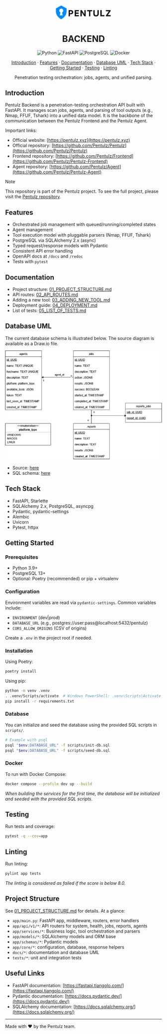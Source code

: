 <p align="center">
  <a href="https://github.com/Pentulz/Pentulz">
    <img src="https://github.com/Pentulz/.github/blob/main/public/images/logo.png?raw=true" alt="Pentulz" width="200">
  </a>
</p>
<h1 align="center">BACKEND</h1>

<p align="center">
  <img alt="Python" src="https://img.shields.io/badge/Python-3.9%2B-3776AB?logo=python&logoColor=white" />
  <img alt="FastAPI" src="https://img.shields.io/badge/FastAPI-0.116.x-009688?logo=fastapi&logoColor=white" />
  <img alt="PostgreSQL" src="https://img.shields.io/badge/PostgreSQL-13%2B-4169E1?logo=postgresql&logoColor=white" />
  <img alt="Docker" src="https://img.shields.io/badge/Docker-Compose-2496ED?logo=docker&logoColor=white" />
</p>

<p align="center">
  <a href="#introduction">Introduction</a>
  ·
  <a href="#features">Features</a>
  ·
  <a href="#documentation">Documentation</a>
  ·
  <a href="#database-uml">Database UML</a>
  ·
  <a href="#tech-stack">Tech Stack</a>
  ·
  <a href="#getting-started">Getting Started</a>
  ·
  <a href="#testing">Testing</a>
  ·
  <a href="#linting">Linting</a>
</p>

<p align="center">
  Penetration testing orchestration: jobs, agents, and unified parsing.
</p>

## Introduction

Pentulz Backend is a penetration-testing orchestration API built with FastAPI. It manages scan jobs, agents, and parsing of tool outputs (e.g., Nmap, FFUF, Tshark) into a unified data model. It is the backbone of the communication between the Pentulz Frontend and the Pentulz Agent.

Important links: 

- Official website: [https://pentulz.xyz](https://pentulz.xyz)
- Official repository: [https://github.com/Pentulz/Pentulz](https://github.com/Pentulz/Pentulz)
- Frontend repository: [https://github.com/Pentulz/Frontend](https://github.com/Pentulz/Pentulz-Frontend)
- Agent repository: [https://github.com/Pentulz/Agent](https://github.com/Pentulz/Pentulz-Agent)

> [!NOTE]
> This repository is part of the Pentulz project. To see the full project, please visit the [Pentulz repository](https://github.com/Pentulz/Pentulz).

## Features

- Orchestrated job management with queued/running/completed states
- Agent management
- Tool execution model with pluggable parsers (Nmap, FFUF, Tshark)
- PostgreSQL via SQLAlchemy 2.x (async)
- Typed request/response models with Pydantic
- Consistent API error handling
- OpenAPI docs at `/docs` and `/redoc`
- Tests with `pytest`

## Documentation

- Project structure: [01_PROJECT_STRUCTURE.md](./docs/01_PROJECT_STRUCTURE.md)
- API routes: [02_API_ROUTES.md](./docs/02_API_ROUTES.md)
- Adding a new tool: [03_ADDING_NEW_TOOL.md](./docs/03_ADDING_NEW_TOOL.md)
- Deployment guide: [04_DEPLOYMENT.md](./docs/04_DEPLOYMENT.md)
- List of tests: [05_LIST_OF_TESTS.md](./docs/05_LIST_OF_TESTS.md)

## Database UML

The current database schema is illustrated below. The source diagram is available as a Draw.io file.

![Database UML](./docs/assets/DATABASE_UML.png)

- Source: [here](./docs/assets/DATABASE_UML.drawio)
- SQL schema: [here](./scripts/SQL_SCHEMA.sql)

## Tech Stack

- FastAPI, Starlette
- SQLAlchemy 2.x, PostgreSQL, asyncpg
- Pydantic, pydantic-settings
- Alembic
- Uvicorn
- Pytest, httpx

## Getting Started

### Prerequisites

- Python 3.9+
- PostgreSQL 13+
- Optional: Poetry (recommended) or pip + virtualenv

### Configuration

Environment variables are read via `pydantic-settings`. Common variables include:

- `ENVIRONMENT` (dev|prod)
- `DATABASE_URL` (e.g., postgres://user:pass@localhost:5432/pentulz)
- `CORS_ALLOW_ORIGINS` (CSV of origins)

Create a `.env` in the project root if needed.

### Installation

Using Poetry:

```bash
poetry install
```

Using pip:

```bash
python -m venv .venv
. .venv/Scripts/activate  # Windows PowerShell: .venv\Scripts\Activate.ps1
pip install -r requirements.txt
```

### Database

You can initialize and seed the database using the provided SQL scripts in `scripts/`.

```bash
# Example with psql
psql "$env:DATABASE_URL" -f scripts/init-db.sql
psql "$env:DATABASE_URL" -f scripts/seed-db.sql
```

### Docker

To run with Docker Compose:

```bash
docker compose --profile dev up --build
```

_When building the services for the first time, the database will be initialized and seeded with the provided SQL scripts._

## Testing

Run tests and coverage:

```bash
pytest -q --cov=app
```

## Linting

Run linting:

```bash
pylint app tests
```

_The linting is considered as failed if the score is below 8.0._

## Project Structure

See [01_PROJECT_STRUCTURE.md](./docs/01_PROJECT_STRUCTURE.md) for details. At a glance:

- `app/main.py`: FastAPI app, middleware, routers, error handlers
- `app/api/v1/*`: API routers for system, health, jobs, reports, agents
- `app/services/*`: Business logic, tool orchestration and parsers
- `app/models/*`: SQLAlchemy models and ORM base
- `app/schemas/*`: Pydantic models
- `app/core/*`: configuration, database, response helpers
- `docs/*`: documentation and database UML
- `tests/*`: unit and integration tests

## Useful Links

- FastAPI documentation: [https://fastapi.tiangolo.com/](https://fastapi.tiangolo.com/)
- Pydantic documentation: [https://docs.pydantic.dev/](https://docs.pydantic.dev/)
- SQLAlchemy documentation: [https://docs.sqlalchemy.org/](https://docs.sqlalchemy.org/)

---

Made with ❤️ by the Pentulz team.
